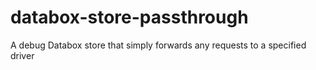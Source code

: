 # databox-store-passthrough
A debug Databox store that simply forwards any requests to a specified driver
